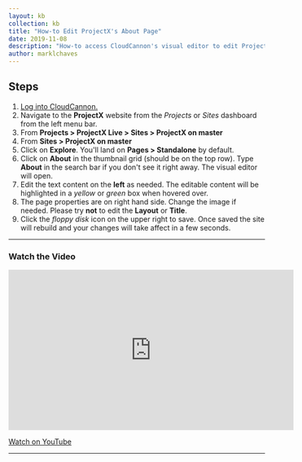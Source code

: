 ```yaml
---
layout: kb
collection: kb
title: "How-to Edit ProjectX's About Page"
date: 2019-11-08
description: "How-to access CloudCannon's visual editor to edit ProjectX's About page (standalone page)."
author: marklchaves
---
```

## Steps

1. [Log into CloudCannon.](https://app.cloudcannon.com/users/sign_in)
2. Navigate to the **ProjectX** website from the _Projects_ or _Sites_ dashboard from the left menu bar.
3. From **Projects > ProjectX Live > Sites > ProjectX on master**
4. From **Sites > ProjectX on master**
5. Click on **Explore**. You'll land on **Pages > Standalone** by default.
6. Click on **About** in the thumbnail grid (should be on the top row). Type **About** in the search bar if you don't see it right away. The visual editor will open.
7. Edit the text content on the **left** as needed. The editable content will be highlighted in a _yellow_ or _green_ box when hovered over.
8. The page properties are on right hand side. Change the image if needed. Please try **not** to edit the **Layout** or **Title**.
9. Click the _floppy disk_ icon on the upper right to save. Once saved the site will rebuild and your changes will take affect in a few seconds.

---

### Watch the Video

<iframe width="560" height="315" src="https://www.youtube.com/embed/hlYyYpw8H7w" frameborder="0" allowfullscreen></iframe>

[Watch on YouTube](https://youtu.be/hlYyYpw8H7w "How-to Edit ProjectX's About Page Screencast")

---